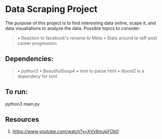 # Data Scraping Project

The purpose of this project is to find interesting data online, scape it, and data visualiations to analyze the data.
Possible topics to consider:

> • Reaction to facebook's rename to Meta
> • Stats around le-laff post career progression

## Dependencies:

> • python3
> • BeautifulSoup4
> • lxml to parse html
> • libxml2 is a dependecy for lxml

## To run:

python3 main.py

## Resources

1. https://www.youtube.com/watch?v=XVv6mJpFOb0
